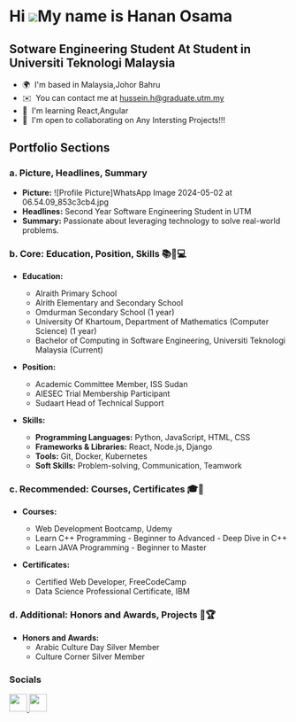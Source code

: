Hi ![](https://user-images.githubusercontent.com/18350557/176309783-0785949b-9127-417c-8b55-ab5a4333674e.gif)My name is Hanan Osama
===================================================================================================================================

Sotware Engineering Student At Student in Universiti Teknologi Malaysia
-----------------------------------------------------------------------

* 🌍  I'm based in Malaysia,Johor Bahru
* ✉️  You can contact me at [hussein.h@graduate.utm.my](mailto:hussein.h@graduate.utm.my)
* 🧠  I'm learning React,Angular
* 🤝  I'm open to collaborating on Any Intersting Projects!!!

## Portfolio Sections

### a. Picture, Headlines, Summary

- **Picture:** ![Profile Picture]WhatsApp Image 2024-05-02 at 06.54.09_853c3cb4.jpg
- **Headlines:** Second Year Software Engineering Student in UTM
- **Summary:** Passionate about leveraging technology to solve real-world problems.

### b. Core: Education, Position, Skills 📚💼💻

- **Education:**
  - Alraith Primary School
  - Alrith Elementary and Secondary School
  - Omdurman Secondary School (1 year)
  - University Of Khartoum, Department of Mathematics (Computer Science) (1 year)
  - Bachelor of Computing in Software Engineering, Universiti Teknologi Malaysia (Current)

- **Position:**
  - Academic Committee Member, ISS Sudan
  - AIESEC Trial Membership Participant
  - Sudaart Head of Technical Support

- **Skills:**
  - **Programming Languages:** Python, JavaScript, HTML, CSS
  - **Frameworks & Libraries:** React, Node.js, Django
  - **Tools:** Git, Docker, Kubernetes
  - **Soft Skills:** Problem-solving, Communication, Teamwork

### c. Recommended: Courses, Certificates 🎓📜

- **Courses:**
  - Web Development Bootcamp, Udemy
  - Learn C++ Programming - Beginner to Advanced - Deep Dive in C++
  - Learn JAVA Programming - Beginner to Master

- **Certificates:**
  - Certified Web Developer, FreeCodeCamp
  - Data Science Professional Certificate, IBM

### d. Additional: Honors and Awards, Projects 🏅🏆

- **Honors and Awards:**
  - Arabic Culture Day Silver Member
  - Culture Corner Silver Member

### Socials

<p align="left"> <a href="https://www.github.com/Hanan20x" target="_blank" rel="noreferrer"> <picture> <source media="(prefers-color-scheme: dark)" srcset="https://raw.githubusercontent.com/danielcranney/readme-generator/main/public/icons/socials/github-dark.svg" /> <source media="(prefers-color-scheme: light)" srcset="https://raw.githubusercontent.com/danielcranney/readme-generator/main/public/icons/socials/github.svg" /> <img src="https://raw.githubusercontent.com/danielcranney/readme-generator/main/public/icons/socials/github.svg" width="32" height="32" /> </picture> </a> <a href="http://www.instagram.com/hanan_osama_793" target="_blank" rel="noreferrer"> <picture> <source media="(prefers-color-scheme: dark)" srcset="https://raw.githubusercontent.com/danielcranney/readme-generator/main/public/icons/socials/instagram-dark.svg" /> <source media="(prefers-color-scheme: light)" srcset="https://raw.githubusercontent.com/danielcranney/readme-generator/main/public/icons/socials/instagram.svg" /> <img src="https://raw.githubusercontent.com/danielcranney/readme-generator/main/public/icons/socials/instagram.svg" width="32" height="32" /> </picture> </a></p>
